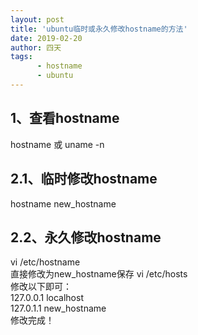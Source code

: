 ```yaml
---
layout: post
title: 'ubuntu临时或永久修改hostname的方法'
date: 2019-02-20
author: 四天
tags: 
      - hostname
      - ubuntu 
---
```


## 1、查看hostname ##
hostname 或 uname -n
## 2.1、临时修改hostname ##
hostname new_hostname
## 2.2、永久修改hostname ##
vi /etc/hostname  
直接修改为new_hostname保存
vi /etc/hosts  
修改以下即可：  
127.0.0.1 localhost  
127.0.1.1 new_hostname  
修改完成！